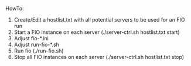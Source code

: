 HowTo:
1) Create/Edit a hostlist.txt with all potential servers to be used for an FIO run
2) Start a FIO instance on each server (./server-ctrl.sh hostlist.txt start)
3) Adjust fio-*.ini
4) Adjust run-fio-*.sh
5) Run fio (./run-fio.sh)
6) Stop all FIO instances on each server (./server-ctrl.sh hostlist.txt stop)

